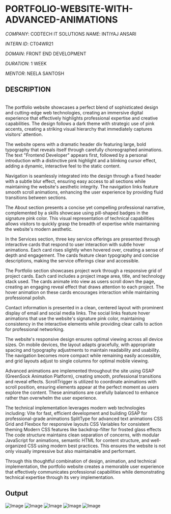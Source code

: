 # PORTFOLIO-WEBSITE-WITH-ADVANCED-ANIMATIONS

*COMPANY*: CODTECH IT SOLUTIONS
*NAME*: INTIYAJ ANSARI 

*INTERN ID*: CT04WR21

*DOMAIN*: FRONT END DEVELOPMENT

*DURATION*: 1 WEEK

*MENTOR*: NEELA SANTOSH

## DESCRIPTION
<br>
The portfolio website showcases a perfect blend of sophisticated design and cutting-edge web technologies, creating an immersive digital experience that effectively highlights professional expertise and creative capabilities. The design follows a dark theme with strategic use of pink accents, creating a striking visual hierarchy that immediately captures visitors' attention.

The website opens with a dramatic header div featuring large, bold typography that reveals itself through carefully choreographed animations. The text "Frontend Developer" appears first, followed by a personal introduction with a distinctive pink highlight and a blinking cursor effect, adding a dynamic, interactive feel to the static content. 

Navigation is seamlessly integrated into the design through a fixed header with a subtle blur effect, ensuring easy access to all sections while maintaining the website's aesthetic integrity. The navigation links feature smooth scroll animations, enhancing the user experience by providing fluid transitions between sections.

The About section presents a concise yet compelling professional narrative, complemented by a skills showcase using pill-shaped badges in the signature pink color. This visual representation of technical capabilities allows visitors to quickly grasp the breadth of expertise while maintaining the website's modern aesthetic.

In the Services section, three key service offerings are presented through interactive cards that respond to user interaction with subtle hover animations. Each card rises slightly when hovered over, creating a sense of depth and engagement. The cards feature clean typography and concise descriptions, making the service offerings clear and accessible.

The Portfolio section showcases project work through a responsive grid of project cards. Each card includes a project image area, title, and technology stack used. The cards animate into view as users scroll down the page, creating an engaging reveal effect that draws attention to each project. The hover animation on these cards encourages interaction while maintaining professional polish.

Contact information is presented in a clean, centered layout with prominent display of email and social media links. The social links feature hover animations that use the website's signature pink color, maintaining consistency in the interactive elements while providing clear calls to action for professional networking.

The website's responsive design ensures optimal viewing across all device sizes. On mobile devices, the layout adapts gracefully, with appropriate spacing and typography adjustments to maintain readability and usability. The navigation becomes more compact while remaining easily accessible, and grid layouts adjust to single columns for optimal mobile viewing.

Advanced animations are implemented throughout the site using GSAP (GreenSock Animation Platform), creating smooth, professional transitions and reveal effects. ScrollTrigger is utilized to coordinate animations with scroll position, ensuring elements appear at the perfect moment as users explore the content. These animations are carefully balanced to enhance rather than overwhelm the user experience.

The technical implementation leverages modern web technologies including:
Vite for fast, efficient development and building
GSAP for professional-grade animations
SplitType for advanced text animations
CSS Grid and Flexbox for responsive layouts
CSS Variables for consistent theming
Modern CSS features like backdrop-filter for frosted glass effects
The code structure maintains clean separation of concerns, with modular JavaScript for animations, semantic HTML for content structure, and well-organized CSS using modern best practices. This ensures the website is not only visually impressive but also maintainable and performant.

Through this thoughtful combination of design, animation, and technical implementation, the portfolio website creates a memorable user experience that effectively communicates professional capabilities while demonstrating technical expertise through its very implementation.

## Output
![Image](https://github.com/user-attachments/assets/0a0d01fb-59c9-491b-a593-42667c629a2b)
![Image](https://github.com/user-attachments/assets/f911030b-2f92-4727-84d5-9e55dcb537b5)
![Image](https://github.com/user-attachments/assets/81063376-fd57-4001-9113-f8879301bfff)
![Image](https://github.com/user-attachments/assets/0376b530-991a-4786-9430-9cbcb3b24dbc)
![Image](https://github.com/user-attachments/assets/1ead10da-ab3d-45b9-9d1e-ea88b5168e3e)

